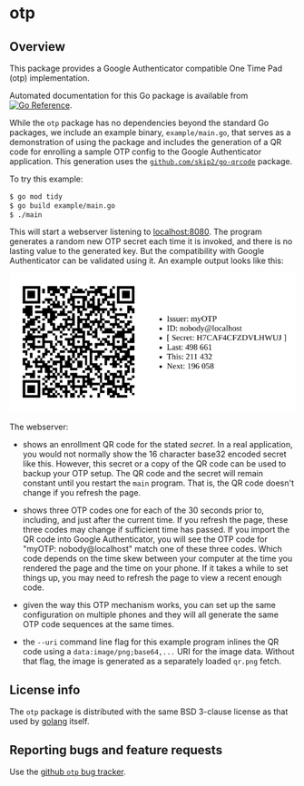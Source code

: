 # otp

## Overview

This package provides a Google Authenticator compatible One Time Pad
(otp) implementation.

Automated documentation for this Go package is available from
[![Go Reference](https://pkg.go.dev/badge/zappem.net/pub/auth/otp.svg)](https://pkg.go.dev/zappem.net/pub/auth/otp).

While the `otp` package has no dependencies beyond the standard Go
packages, we include an example binary, `example/main.go`, that serves
as a demonstration of using the package and includes the generation of
a QR code for enrolling a sample OTP config to the Google
Authenticator application. This generation uses the
[`github.com/skip2/go-qrcode`](https://pkg.go.dev/github.com/skip2/go-qrcode)
package.

To try this example:
```
$ go mod tidy
$ go build example/main.go
$ ./main
```

This will start a webserver listening to
[localhost:8080](http://localhost:8080). The program generates a
random new OTP secret each time it is invoked, and there is no lasting
value to the generated key. But the compatibility with Google
Authenticator can be validated using it. An example output looks like
this:

![sample output of the Fake OTP server](screenshot.png)

The webserver:

- shows an enrollment QR code for the stated *secret*. In a real
  application, you would not normally show the 16 character base32
  encoded secret like this. However, this secret or a copy of the QR
  code can be used to backup your OTP setup. The QR code and the
  secret will remain constant until you restart the `main`
  program. That is, the QR code doesn't change if you refresh the
  page.

- shows three OTP codes one for each of the 30 seconds prior to,
  including, and just after the current time. If you refresh the page,
  these three codes may change if sufficient time has passed. If you
  import the QR code into Google Authenticator, you will see the OTP
  code for "myOTP: nobody@localhost" match one of these three
  codes. Which code depends on the time skew between your computer at
  the time you rendered the page and the time on your phone. If it
  takes a while to set things up, you may need to refresh the page to
  view a recent enough code.

- given the way this OTP mechanism works, you can set up the same
  configuration on multiple phones and they will all generate the same
  OTP code sequences at the same times.

- the `--uri` command line flag for this example program inlines the
  QR code using a `data:image/png;base64,...` URI for the image data.
  Without that flag, the image is generated as a separately loaded
  `qr.png` fetch.

## License info

The `otp` package is distributed with the same BSD 3-clause license
as that used by [golang](https://golang.org/LICENSE) itself.

## Reporting bugs and feature requests

Use the [github `otp` bug
tracker](https://github.com/tinkerator/otp/issues).
